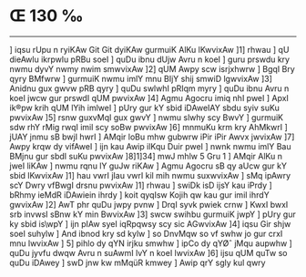 # Œ 130 ‰
---
] iqsu rUpu n ryiKAw Git Git dyiKAw gurmuiK AlKu lKwvixAw ]1]
rhwau ] qU dieAwlu ikrpwlu pRBu soeI ] quDu ibnu dUjw Avru n koeI ] guru
prswdu kry nwmu dyvY nwmy nwim smwvixAw ]2] qUM Awpy scw isrjxhwrw ]
BgqI Bry qyry BMfwrw ] gurmuiK nwmu imlY mnu BIjY shij smwiD lgwvixAw
]3] Anidnu gux gwvw pRB qyry ] quDu swlwhI pRIqm myry ] quDu ibnu Avru
n koeI jwcw gur prswdI qUM pwvixAw ]4] Agmu Agocru imiq nhI pweI ]
ApxI ik®pw krih qUM lYih imlweI ] pUry gur kY sbid iDAweIAY sbdu syiv
suKu pwvixAw ]5] rsnw guxvMqI gux gwvY ] nwmu slwhy scy BwvY ] gurmuiK
sdw rhY rMig rwqI imil scy soBw pwvixAw ]6] mnmuKu krm kry AhMkwrI
] jUAY jnmu sB bwjI hwrI ] AMqir loBu mhw gubwrw iPir iPir Awvx
jwvixAw ]7] Awpy krqw dy vifAweI ] ijn kau Awip ilKqu Duir pweI ]
nwnk nwmu imlY Bau BMjnu gur sbdI suKu pwvixAw ]8]1]34] mwJ mhlw
5 Gru 1 ] AMqir AlKu n jweI liKAw ] nwmu rqnu lY guJw riKAw ]
Agmu Agocru sB qy aUcw gur kY sbid lKwvixAw ]1] hau vwrI jIau vwrI
kil mih nwmu suxwvixAw ] sMq ipAwry scY Dwry vfBwgI drsnu pwvixAw
]1] rhwau ] swiDk isD ijsY kau iPrdy ] bRhmy ieMdR iDAwiein ihrdy ]
koit qyqIsw Kojih qw kau gur imil ihrdY gwvixAw ]2] AwT phr quDu
jwpy pvnw ] DrqI syvk pwiek crnw ] KwxI bwxI srb invwsI sBnw kY
min BwvixAw ]3] swcw swihbu gurmuiK jwpY ] pUry gur ky sbid is\wpY ]
ijn pIAw syeI iqRpqwsy scy sic AGwvixAw ]4] iqsu Gir shjw soeI
suhylw ] And ibnod kry sd kylw ] so DnvMqw so vf swhw jo gur crxI
mnu lwvixAw ] 5] pihlo dy qYN irjku smwhw ] ipCo dy qYØˆ jMqu aupwhw ]
quDu jyvfu dwqw Avru n suAwmI lvY n koeI lwvixAw ]6] ijsu qUM quTw so
quDu iDAwey ] swD jnw kw mMqüR kmwey ] Awip qrY sgly kul qwry
####
